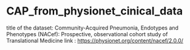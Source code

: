 # CAP_from_physionet_cinical_data
title of the dataset: Community-Acquired Pneumonia, Endotypes and Phenotypes (NACef): Prospective, observational cohort study of Translational Medicine
link : https://physionet.org/content/nacef/2.0.0/

